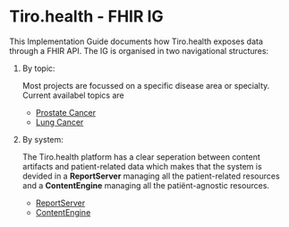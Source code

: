 # Tiro.health - FHIR IG

This Implementation Guide documents how Tiro.health exposes data through a FHIR API.
The IG is organised in two navigational structures:

1. By topic:

   Most projects are focussed on a specific disease area or specialty.
   Current availabel topics are

   - [Prostate Cancer](./1_ProstateCancer.html)
   - [Lung Cancer](./2_RespiratoryOncology.html)

2. By system:

   The Tiro.health platform has a clear seperation between content artifacts and patient-related data which makes that the system is devided in a **ReportServer** managing all the patient-related resources and a **ContentEngine** managing all the patiënt-agnostic resources.

   - [ReportServer](./3_ReportServer.html)
   - [ContentEngine](./4_ContentEngine.html)
